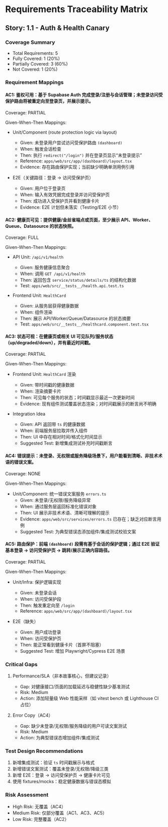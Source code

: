# Requirements Traceability Matrix

## Story: 1.1 - Auth & Health Canary

### Coverage Summary

- Total Requirements: 5
- Fully Covered: 1 (20%)
- Partially Covered: 3 (60%)
- Not Covered: 1 (20%)

### Requirement Mappings

#### AC1: 鉴权可用：基于 Supabase Auth 完成登录/注册与会话管理；未登录访问受保护路由将被重定向至登录页，并展示提示。

Coverage: PARTIAL

Given-When-Then Mappings:

- Unit/Component (route protection logic via layout)
  - Given: 未登录用户尝试访问受保护路由 `(dashboard)`
  - When: 触发会话检查
  - Then: 执行 `redirect("/login")` 并在登录页显示“未登录提示”
  - Reference: `apps/web/src/app/(dashboard)/layout.tsx`
  - Evidence: 存在路由保护实现；当前缺少明确单测用例引用

- E2E（关键路径：登录 → 访问受保护页）
  - Given: 用户位于登录页
  - When: 输入有效凭据完成登录并访问受保护页
  - Then: 成功进入受保护页并看到健康卡片
  - Evidence: E2E 计划但未落实（Testing/E2E 小节）

#### AC2: 健康页可见：提供健康/金丝雀端点或页面，至少展示 API、Worker、Queue、Datasource 的状态快照。

Coverage: FULL

Given-When-Then Mappings:

- API Unit: `/api/v1/health`
  - Given: 服务健康信息聚合
  - When: 调用 `GET /api/v1/health`
  - Then: 返回包含 `service/status/details/ts` 的结构化数据
  - Test: `apps/web/src/__tests__/health.api.test.ts`

- Frontend Unit: `HealthCard`
  - Given: 从服务层获得健康数据
  - When: 组件渲染
  - Then: 展示 API/Worker/Queue/Datasource 的状态摘要
  - Test: `apps/web/src/__tests__/healthcard.component.test.tsx`

#### AC3: 状态可视：在健康页或相关 UI 可见队列/服务状态（up/degraded/down），并有最近时间戳。

Coverage: PARTIAL

Given-When-Then Mappings:

- Frontend Unit: `HealthCard` 渲染
  - Given: 带时间戳的健康数据
  - When: 渲染摘要卡片
  - Then: 可见每个服务的状态；时间戳显示最近一次更新时间
  - Evidence: 现有组件测试覆盖状态渲染；对时间戳展示的断言尚不明确

- Integration Idea
  - Given: API 返回带 `ts` 的健康数据
  - When: 前端服务层拉取并传入组件
  - Then: UI 中存在相对时间/格式化时间显示
  - Suggested Test: 新增集成测试补充时间戳断言

#### AC4: 错误提示：未登录、无权限或服务降级场景下，用户能看到清晰、非技术术语的错误文案。

Coverage: NONE

Given-When-Then Mappings:

- Unit/Component: 统一错误文案服务 `errors.ts`
  - Given: 未登录/无权限/服务降级异常
  - When: 通过服务层返回标准化错误对象
  - Then: UI 展示非技术术语、清晰可理解的提示
  - Evidence: `apps/web/src/services/errors.ts` 已存在；缺乏对应断言用例
  - Suggested Test: 为典型错误态添加组件/集成测试校验文案

#### AC5: 路由保护：前端 `(dashboard)` 段需有基于会话的保护逻辑；通过 E2E 验证基本登录 → 访问受保护页 → 跳转/展示正确内容路径。

Coverage: PARTIAL

Given-When-Then Mappings:

- Unit/Infra: 保护逻辑实现
  - Given: 未登录会话
  - When: 访问受保护段
  - Then: 触发重定向至 `/login`
  - Reference: `apps/web/src/app/(dashboard)/layout.tsx`

- E2E（缺失）
  - Given: 用户成功登录
  - When: 访问受保护页
  - Then: 能正常看到健康卡片（首屏不阻塞）
  - Suggested Test: 增加 Playwright/Cypress E2E 场景

### Critical Gaps

1. Performance/SLA（非本故事核心，但建议记录）
   - Gap: 对健康接口/页面的加载延迟与稳健性缺少基准测试
   - Risk: Medium
   - Action: 添加轻量级 Web 性能采样（如 vitest bench 或 Lighthouse CI 占位）

2. Error Copy（AC4）
   - Gap: 缺少未登录/无权限/服务降级的用户可读文案测试
   - Risk: Medium
   - Action: 为典型错误态增加组件/集成测试

### Test Design Recommendations

1. 新增集成测试：验证 `ts` 时间戳展示与格式
2. 新增错误文案测试：覆盖未登录/无权限/降级三类
3. 新增 E2E：登录 → 访问受保护页 → 健康卡片可见
4. 使用 fixtures/mocks：稳定健康数据与错误态模拟

### Risk Assessment

- High Risk: 无覆盖（AC4）
- Medium Risk: 仅部分覆盖（AC1、AC3、AC5）
- Low Risk: 完整覆盖（AC2）

